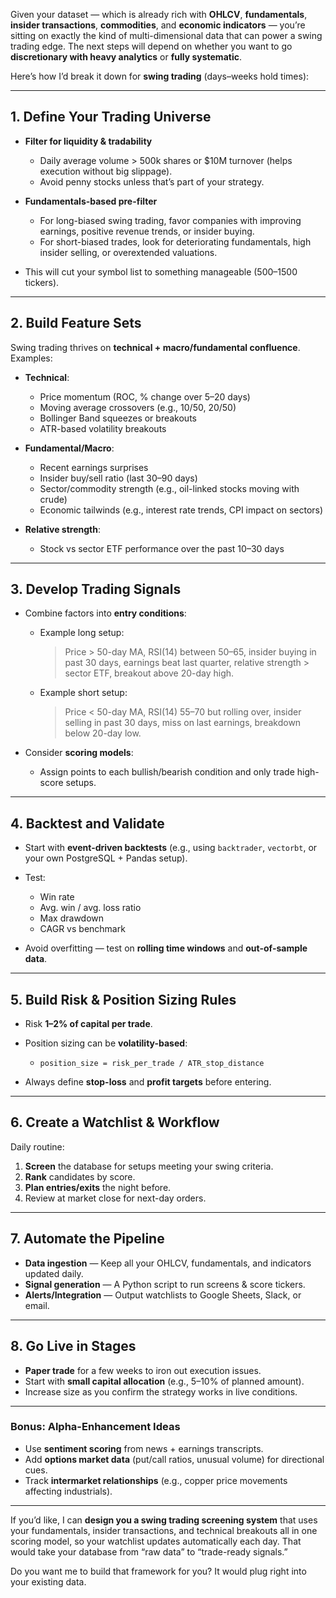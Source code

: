 Given your dataset — which is already rich with **OHLCV**, **fundamentals**, **insider transactions**, **commodities**, and **economic indicators** — you’re sitting on exactly the kind of multi-dimensional data that can power a swing trading edge. The next steps will depend on whether you want to go **discretionary with heavy analytics** or **fully systematic**.

Here’s how I’d break it down for **swing trading** (days–weeks hold times):

---

## **1. Define Your Trading Universe**

* **Filter for liquidity & tradability**

  * Daily average volume > 500k shares or \$10M turnover (helps execution without big slippage).
  * Avoid penny stocks unless that’s part of your strategy.
* **Fundamentals-based pre-filter**

  * For long-biased swing trading, favor companies with improving earnings, positive revenue trends, or insider buying.
  * For short-biased trades, look for deteriorating fundamentals, high insider selling, or overextended valuations.
* This will cut your symbol list to something manageable (500–1500 tickers).

---

## **2. Build Feature Sets**

Swing trading thrives on **technical + macro/fundamental confluence**.
Examples:

* **Technical**:

  * Price momentum (ROC, % change over 5–20 days)
  * Moving average crossovers (e.g., 10/50, 20/50)
  * Bollinger Band squeezes or breakouts
  * ATR-based volatility breakouts
* **Fundamental/Macro**:

  * Recent earnings surprises
  * Insider buy/sell ratio (last 30–90 days)
  * Sector/commodity strength (e.g., oil-linked stocks moving with crude)
  * Economic tailwinds (e.g., interest rate trends, CPI impact on sectors)
* **Relative strength**:

  * Stock vs sector ETF performance over the past 10–30 days

---

## **3. Develop Trading Signals**

* Combine factors into **entry conditions**:

  * Example long setup:

    > Price > 50-day MA, RSI(14) between 50–65, insider buying in past 30 days, earnings beat last quarter, relative strength > sector ETF, breakout above 20-day high.
  * Example short setup:

    > Price < 50-day MA, RSI(14) 55–70 but rolling over, insider selling in past 30 days, miss on last earnings, breakdown below 20-day low.
* Consider **scoring models**:

  * Assign points to each bullish/bearish condition and only trade high-score setups.

---

## **4. Backtest and Validate**

* Start with **event-driven backtests** (e.g., using `backtrader`, `vectorbt`, or your own PostgreSQL + Pandas setup).
* Test:

  * Win rate
  * Avg. win / avg. loss ratio
  * Max drawdown
  * CAGR vs benchmark
* Avoid overfitting — test on **rolling time windows** and **out-of-sample data**.

---

## **5. Build Risk & Position Sizing Rules**

* Risk **1–2% of capital per trade**.
* Position sizing can be **volatility-based**:

  * `position_size = risk_per_trade / ATR_stop_distance`
* Always define **stop-loss** and **profit targets** before entering.

---

## **6. Create a Watchlist & Workflow**

Daily routine:

1. **Screen** the database for setups meeting your swing criteria.
2. **Rank** candidates by score.
3. **Plan entries/exits** the night before.
4. Review at market close for next-day orders.

---

## **7. Automate the Pipeline**

* **Data ingestion** — Keep all your OHLCV, fundamentals, and indicators updated daily.
* **Signal generation** — A Python script to run screens & score tickers.
* **Alerts/Integration** — Output watchlists to Google Sheets, Slack, or email.

---

## **8. Go Live in Stages**

* **Paper trade** for a few weeks to iron out execution issues.
* Start with **small capital allocation** (e.g., 5–10% of planned amount).
* Increase size as you confirm the strategy works in live conditions.

---

### Bonus: Alpha-Enhancement Ideas

* Use **sentiment scoring** from news + earnings transcripts.
* Add **options market data** (put/call ratios, unusual volume) for directional cues.
* Track **intermarket relationships** (e.g., copper price movements affecting industrials).

---

If you’d like, I can **design you a swing trading screening system** that uses your fundamentals, insider transactions, and technical breakouts all in one scoring model, so your watchlist updates automatically each day. That would take your database from “raw data” to “trade-ready signals.”

Do you want me to build that framework for you? It would plug right into your existing data.
